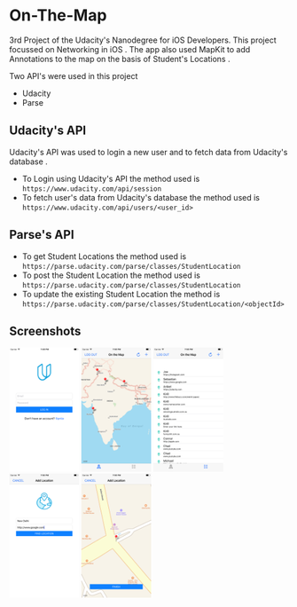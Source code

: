 # On-The-Map
3rd Project of the Udacity's Nanodegree for iOS Developers. This project focussed on Networking in iOS . The app also used MapKit to add Annotations to the map on the basis of Student's Locations .  

Two API's were used in this project 
* Udacity
* Parse

## Udacity's API
Udacity's API was used to login a new user and to fetch data from Udacity's database .

* To Login using Udacity's API the method used is `https://www.udacity.com/api/session`
* To fetch user's data from Udacity's database the method used is `https://www.udacity.com/api/users/<user_id>`

## Parse's API
* To get Student Locations the method used is `https://parse.udacity.com/parse/classes/StudentLocation`
* To post the Student Location the method used is `https://parse.udacity.com/parse/classes/StudentLocation`
* To update the existing Student Location the method is `https://parse.udacity.com/parse/classes/StudentLocation/<objectId>`

## Screenshots
<img src = "https://github.com/SahilDhawan/On-The-Map/blob/master/OnTheMap/Assets.xcassets/ScreenShot-1.imageset/ScreenShot-1.png" width = "25%" height = "25%">
<img src = "https://github.com/SahilDhawan/On-The-Map/blob/master/OnTheMap/Assets.xcassets/ScreenShot-2.imageset/ScreenShot-2.png" width = "25%" height = "25%">
<img src = "https://github.com/SahilDhawan/On-The-Map/blob/master/OnTheMap/Assets.xcassets/ScreenShot-3.imageset/ScreenShot-3.png" width = "25%" height = "25%">
<img src = "https://github.com/SahilDhawan/On-The-Map/blob/master/OnTheMap/Assets.xcassets/ScreenShot-4.imageset/ScreenShot-4.png" width = "25%" height = "25%">
<img src = "https://github.com/SahilDhawan/On-The-Map/blob/master/OnTheMap/Assets.xcassets/ScreenShot-5.imageset/ScreenShot-5.png" width = "25%" height = "25%">
